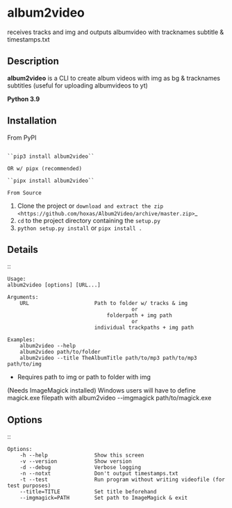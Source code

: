 album2video
===============

receives tracks and img and outputs albumvideo with tracknames subtitle & timestamps.txt

Description
-----------

**album2video** is a CLI to create album videos with img as bg & tracknames subtitles (useful for uploading albumvideos to yt)

**Python 3.9**

Installation
------------

From PyPI
~~~~~~~~~

``pip3 install album2video``

OR w/ pipx (recommended)

``pipx install album2video``

From Source
~~~~~~~~~~~

1. Clone the project or `download and extract the zip <https://github.com/hoxas/Album2Video/archive/master.zip>`_
2. ``cd`` to the project directory containing the ``setup.py``
3. ``python setup.py install`` or ``pipx install .``

Details
-------

::

    Usage:
    album2video [options] [URL...]

    Arguments:
        URL                     Path to folder w/ tracks & img 
                                            or
                                    folderpath + img path
                                            or
                                individual trackpaths + img path

    Examples:
        album2video --help
        album2video path/to/folder
        album2video --title TheAlbumTitle path/to/mp3 path/to/mp3 path/to/img 

* Requires path to img or path to folder with img

(Needs ImageMagick installed)
Windows users will have to define magick.exe filepath with album2video --imgmagick path/to/magick.exe

Options
-------

::

    Options:
        -h --help               Show this screen
        -v --version            Show version
        -d --debug              Verbose logging
        -n --notxt              Don't output timestamps.txt
        -t --test               Run program without writing videofile (for test purposes)
        --title=TITLE           Set title beforehand
        --imgmagick=PATH        Set path to ImageMagick & exit


